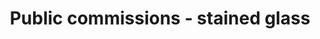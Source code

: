 ---
title: "Public commissions - stained glass"
description_markdown: >-
  The  leaded stained glass window was commissioned to commemorate the opening of the the University of Reading Museum of Rural Life in 2005.

  The window is based on Michael O"Connell's Variety of British Farming wall hangings created for the Country Pavilion at the Festival of Britain.

  The window captures the variety of British farming in a stylized and contemporary way.

  [See more and hear the interview with Susan](http://www.rdg.ac.uk/rhc/) about the window.
homepage_description_markdown: 
frontpage: true
_gallery_date: 2016-05-01 00:00:00
permalink: /stained-glass/public-commissions/
display_title: true
display_image: false
thumb_crop: true
display_thumb_title: true
archive: false
main_image_path: /assets/images/4639efded9cf5.jpg
images:
  - image_path: "/assets/images/4639bd4000eb0.jpg"
    image_title: "Museum of Rural Life, Reading"
    image_description_markdown: "**Museum of Rural Life, Reading**  
273 x 400cm  
 **Date** : 2005  
 **Medium** : Leaded Stained Glass"
  - image_path: "/assets/images/4639efded9cf5.jpg"
    image_title: "Museum of Rural Life, Reading"
    image_description_markdown: "**Museum of Rural Life, Reading**  
273 x 400  
 **Date** : 2005  
 **Medium** : Leaded Stained Glass"
  - image_path: "/assets/images/54f5f6903402a.jpg"
    image_title: "ReadingMerl"
    image_description_markdown: ""
  - image_path: "/assets/images/49f9c9606eb78.jpg"
    image_title: "Humphry Carpenter memorial window"
    image_description_markdown: "**Humphry Carpenter memorial window**  
250 x 200  
 **Date** : 2008  
 **Medium** : stained glass"
  - image_path: "/assets/images/54f62e83bf0b1.jpg"
    image_title: "Museum of Rural Life, Reading"
    image_description_markdown: ""
_options:
  image_path:
    width: 1200
    height: 1200
    resize_style: "contain"
    mime_type: "image/jpeg"
  main_image_path:
    width: 1200
    height: 800
    resize_style: "contain"
    mime_type: "image/jpeg"
_comments:
  title: Gallery title
  permalink: Be careful editing this
  main_image_path: Image used to represent your gallery
  images: Add and edit your gallery images here
  image_description_markdown: Might only be shown in the close up of an image
  archive: Not used yet!
  frontpage: Show this gallery on the homepage
  homepage_description_markdown: Text used on homepage if shown
  thumb_crop: Crop thumbnail images to a consistent size
  display_thumb_title: Show titles under thumbnails
---